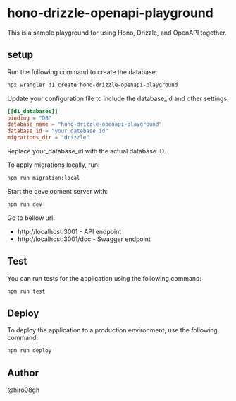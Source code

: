 # hono-drizzle-openapi-playground

This is a sample playground for using Hono, Drizzle, and OpenAPI together.

## setup

Run the following command to create the database:

```bash
npx wrangler d1 create hono-drizzle-openapi-playground
```

Update your configuration file to include the database_id and other settings:

```toml
[[d1_databases]]
binding = "DB"
database_name = "hono-drizzle-openapi-playground"
database_id = "your datebase_id"
migrations_dir = "drizzle"
```

Replace your_database_id with the actual database ID.

To apply migrations locally, run:

```bash
npm run migration:local
```

Start the development server with:

```bash
npm run dev
```

Go to bellow url.

- http://localhost:3001 - API endpoint
- http://localhost:3001/doc - Swagger endpoint

## Test

You can run tests for the application using the following command:

```bash
npm run test
```

## Deploy

To deploy the application to a production environment, use the following command:

```bash
npm run deploy
```

## Author

[@hiro08gh](https://github.com/hiro08gh)
